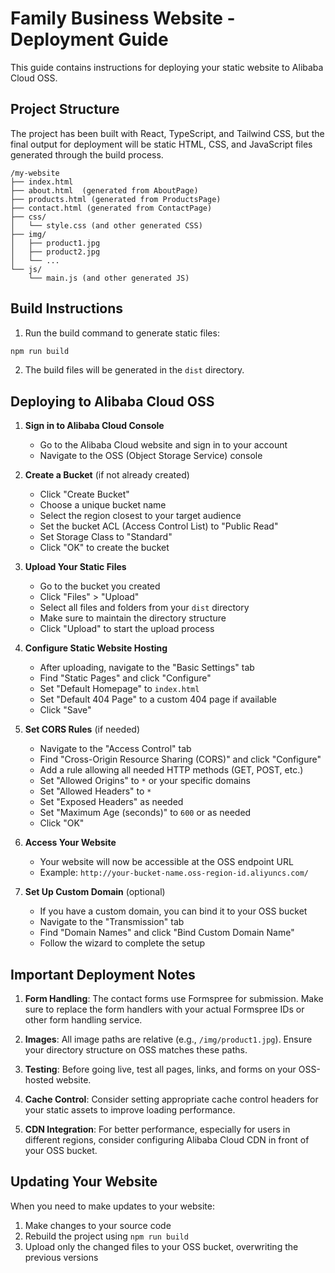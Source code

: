 
# Family Business Website - Deployment Guide

This guide contains instructions for deploying your static website to Alibaba Cloud OSS.

## Project Structure

The project has been built with React, TypeScript, and Tailwind CSS, but the final output for deployment will be static HTML, CSS, and JavaScript files generated through the build process.

```
/my-website
├── index.html
├── about.html  (generated from AboutPage)
├── products.html (generated from ProductsPage)
├── contact.html (generated from ContactPage)
├── css/
│   └── style.css (and other generated CSS)
├── img/
│   ├── product1.jpg
│   ├── product2.jpg
│   └── ...
└── js/
    └── main.js (and other generated JS)
```

## Build Instructions

1. Run the build command to generate static files:

```bash
npm run build
```

2. The build files will be generated in the `dist` directory.

## Deploying to Alibaba Cloud OSS

1. **Sign in to Alibaba Cloud Console**
   - Go to the Alibaba Cloud website and sign in to your account
   - Navigate to the OSS (Object Storage Service) console

2. **Create a Bucket** (if not already created)
   - Click "Create Bucket"
   - Choose a unique bucket name
   - Select the region closest to your target audience
   - Set the bucket ACL (Access Control List) to "Public Read"
   - Set Storage Class to "Standard"
   - Click "OK" to create the bucket

3. **Upload Your Static Files**
   - Go to the bucket you created
   - Click "Files" > "Upload"
   - Select all files and folders from your `dist` directory
   - Make sure to maintain the directory structure
   - Click "Upload" to start the upload process

4. **Configure Static Website Hosting**
   - After uploading, navigate to the "Basic Settings" tab
   - Find "Static Pages" and click "Configure"
   - Set "Default Homepage" to `index.html`
   - Set "Default 404 Page" to a custom 404 page if available
   - Click "Save"

5. **Set CORS Rules** (if needed)
   - Navigate to the "Access Control" tab
   - Find "Cross-Origin Resource Sharing (CORS)" and click "Configure"
   - Add a rule allowing all needed HTTP methods (GET, POST, etc.)
   - Set "Allowed Origins" to `*` or your specific domains
   - Set "Allowed Headers" to `*`
   - Set "Exposed Headers" as needed
   - Set "Maximum Age (seconds)" to `600` or as needed
   - Click "OK"

6. **Access Your Website**
   - Your website will now be accessible at the OSS endpoint URL
   - Example: `http://your-bucket-name.oss-region-id.aliyuncs.com/`

7. **Set Up Custom Domain** (optional)
   - If you have a custom domain, you can bind it to your OSS bucket
   - Navigate to the "Transmission" tab
   - Find "Domain Names" and click "Bind Custom Domain Name"
   - Follow the wizard to complete the setup

## Important Deployment Notes

1. **Form Handling**: The contact forms use Formspree for submission. Make sure to replace the form handlers with your actual Formspree IDs or other form handling service.

2. **Images**: All image paths are relative (e.g., `/img/product1.jpg`). Ensure your directory structure on OSS matches these paths.

3. **Testing**: Before going live, test all pages, links, and forms on your OSS-hosted website.

4. **Cache Control**: Consider setting appropriate cache control headers for your static assets to improve loading performance.

5. **CDN Integration**: For better performance, especially for users in different regions, consider configuring Alibaba Cloud CDN in front of your OSS bucket.

## Updating Your Website

When you need to make updates to your website:

1. Make changes to your source code
2. Rebuild the project using `npm run build`
3. Upload only the changed files to your OSS bucket, overwriting the previous versions
